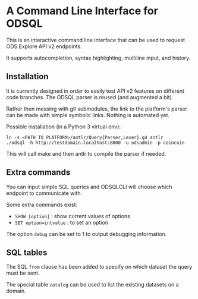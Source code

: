 # A Command Line Interface for ODSQL

This is an interactive command line interface that can be used to request ODS Explore API v2 endpoints.

It supports autocompletion, syntax highlighting, multiline input, and history.

## Installation

It is currently designed in order to easily test API v2 features on different code branches.
The ODSQL parser is reused (and augmented a bit).

Rather then messing with git submodules, the link to the platform's parser can be made with simple symbolic links.
Nothing is automated yet.

Possible installation (in a Python 3 virtual env):
```
ln -s <PATH_TO_PLATFORM>/antlr/Query{Parser,Lexer}.g4 antlr
./odsql -h http://testdomain.localhost:8000 -u odsadmin -p coincoin
```

This will call make and then antlr to compile the parser if needed.

## Extra commands

You can input simple SQL queries and ODSQLCLI will choose which endpoint to communicate with.

Some extra commands exist:

- `SHOW [option]` : show current values of options
- `SET option=intvalue` : to set an option

The option `debug` can be set to 1 to output debugging information.

## SQL tables

The SQL `from` clause has been added to specify on which dataset the query must be sent.

The special table `catalog` can be used to list the existing datasets on a domain.



